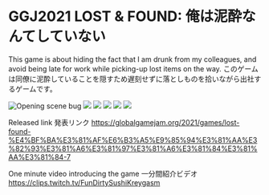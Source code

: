 # GGJ2021 LOST & FOUND: 俺は泥酔なんてしていない

This game is about hiding the fact that I am drunk from my colleagues, and avoid being late for work while picking-up lost items on the way. このゲームは同僚に泥酔していることを隠すため遅刻せずに落としものを拾いながら出社するゲームです。

![Opening scene bug](https://cdn.discordapp.com/attachments/775805343715950632/807264378390708235/Opening.Scene.20210131.1640.gif)
![](https://ggj.s3.amazonaws.com/styles/game_sidebar__normal/featured_image/2021/01/293105/try.again_.lost_.items_.not_.found_.jpg?itok=M_6sFWqA&timestamp=1612076336)
![](https://ggj.s3.amazonaws.com/styles/game_content__normal/games/screenshots/2021/01/293105/game.main__0.png?itok=Po8MK-S4&timestamp=1612077011)
![](https://ggj.s3.amazonaws.com/styles/game_content__normal/games/screenshots/2021/01/293105/map.png?itok=6c2GZf-a&timestamp=1612077325)
![](https://ggj.s3.amazonaws.com/styles/game_content__normal/games/screenshots/2021/01/293105/model.png?itok=rop5wgQ2&timestamp=1612077325)
![](https://ggj.s3.amazonaws.com/styles/game_content__normal/games/screenshots/2021/01/293105/items.png?itok=3gEOMvcu&timestamp=1612077973)


Released link 発表リンク
https://globalgamejam.org/2021/games/lost-found-%E4%BF%BA%E3%81%AF%E6%B3%A5%E9%85%94%E3%81%AA%E3%82%93%E3%81%A6%E3%81%97%E3%81%A6%E3%81%84%E3%81%AA%E3%81%84-7

One minute video introducing the game 一分間紹介ビデオ
https://clips.twitch.tv/FunDirtySushiKreygasm
